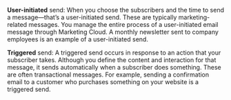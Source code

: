 **User-initiated** send: When you choose the subscribers and the time to send a message—that’s a user-initiated send. These are typically marketing-related messages. You manage the entire process of a user-initiated email message through Marketing Cloud. A monthly newsletter sent to company employees is an example of a user-initiated send.

**Triggered** send: A triggered send occurs in response to an action that your subscriber takes. Although you define the content and interaction for that message, it sends automatically when a subscriber does something. These are often transactional messages. For example, sending a confirmation email to a customer who purchases something on your website is a triggered send.
